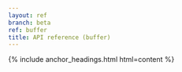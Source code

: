 ```yaml
---
layout: ref
branch: beta
ref: buffer
title: API reference (buffer)
---
```

{% include anchor_headings.html html=content %}